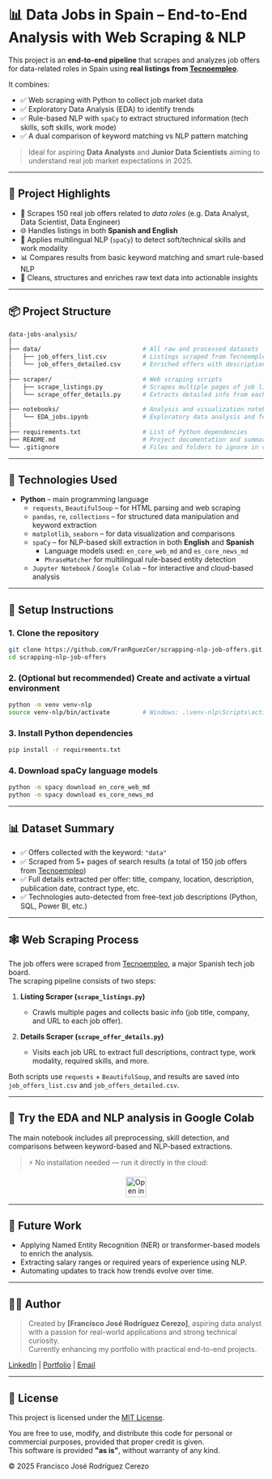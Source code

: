 # 📊 Data Jobs in Spain – End-to-End Analysis with Web Scraping & NLP

This project is an **end-to-end pipeline** that scrapes and analyzes job offers for data-related roles in Spain using **real listings from [Tecnoempleo](https://www.tecnoempleo.com/)**.

It combines:
- ✅ Web scraping with Python to collect job market data
- ✅ Exploratory Data Analysis (EDA) to identify trends
- ✅ Rule-based NLP with `spaCy` to extract structured information (tech skills, soft skills, work mode)
- ✅ A dual comparison of keyword matching vs NLP pattern matching

> Ideal for aspiring **Data Analysts** and **Junior Data Scientists** aiming to understand real job market expectations in 2025.

---

## 🚀 Project Highlights

- 🔎 Scrapes 150 real job offers related to *data roles* (e.g. Data Analyst, Data Scientist, Data Engineer)
- 🌐 Handles listings in both **Spanish and English**
- 🧠 Applies multilingual NLP (`spaCy`) to detect soft/technical skills and work modality
- 📊 Compares results from basic keyword matching and smart rule-based NLP
- 🧼 Cleans, structures and enriches raw text data into actionable insights

---

## 📦 Project Structure

```bash
data-jobs-analysis/
│
├── data/                            # All raw and processed datasets
│   ├── job_offers_list.csv          # Listings scraped from Tecnoempleo (title, company, URL)
│   └── job_offers_detailed.csv      # Enriched offers with descriptions, metadata, tech tags
│
├── scraper/                         # Web scraping scripts
│   ├── scrape_listings.py           # Scrapes multiple pages of job listings
│   └── scrape_offer_details.py      # Extracts detailed info from each job URL
│
├── notebooks/                       # Analysis and visualization notebooks
│   └── EDA_jobs.ipynb               # Exploratory data analysis and feature engineering
│
├── requirements.txt                 # List of Python dependencies
├── README.md                        # Project documentation and summary
└── .gitignore                       # Files and folders to ignore in version control
```

---

## 🧰 Technologies Used

- **Python** – main programming language
  - `requests`, `BeautifulSoup` – for HTML parsing and web scraping
  - `pandas`, `re`, `collections` – for structured data manipulation and keyword extraction
  - `matplotlib`, `seaborn` – for data visualization and comparisons
  - `spaCy` – for NLP-based skill extraction in both **English** and **Spanish**
    - Language models used: `en_core_web_md` and `es_core_news_md`
    - `PhraseMatcher` for multilingual rule-based entity detection
  - `Jupyter Notebook` / `Google Colab` – for interactive and cloud-based analysis

---

## 🔧 Setup Instructions

### 1. Clone the repository
```bash
git clone https://github.com/FranRguezCer/scrapping-nlp-job-offers.git
cd scrapping-nlp-job-offers
```

### 2. (Optional but recommended) Create and activate a virtual environment
```bash
python -m venv venv-nlp
source venv-nlp/bin/activate         # Windows: .\venv-nlp\Scripts\activate
```

### 3. Install Python dependencies
```bash
pip install -r requirements.txt
```

### 4. Download spaCy language models
```bash
python -m spacy download en_core_web_md
python -m spacy download es_core_news_md
```

---

## 📊 Dataset Summary

- ✅ Offers collected with the keyword: `"data"`
- ✅ Scraped from 5+ pages of search results (a total of 150 job offers from [Tecnoempleo](tecnoempleo.com))
- ✅ Full details extracted per offer: title, company, location, description, publication date, contract type, etc.
- ✅ Technologies auto-detected from free-text job descriptions (Python, SQL, Power BI, etc.)

---

## 🕸️ Web Scraping Process

The job offers were scraped from [Tecnoempleo](https://www.tecnoempleo.com/), a major Spanish tech job board.  
The scraping pipeline consists of two steps:

1. **Listing Scraper (`scrape_listings.py`)**  
   - Crawls multiple pages and collects basic info (job title, company, and URL to each job offer).

2. **Details Scraper (`scrape_offer_details.py`)**  
   - Visits each job URL to extract full descriptions, contract type, work modality, required skills, and more.

Both scripts use `requests` + `BeautifulSoup`, and results are saved into `job_offers_list.csv` and `job_offers_detailed.csv`.

---

## 📓 Try the EDA and NLP analysis in Google Colab

The main notebook includes all preprocessing, skill detection, and comparisons between keyword-based and NLP-based extractions.

> ⚡ No installation needed — run it directly in the cloud:

<div align="center">
  <a href="https://colab.research.google.com/github/FranRguezCer/scrapping-nlp-job-offers/blob/main/notebooks/EDA_jobs.ipynb" target="_blank">
    <img src="https://colab.research.google.com/assets/colab-badge.svg" alt="Open in Colab" style="height: 40px;">
  </a>
</div>


---

## 🧠 Future Work

- Applying Named Entity Recognition (NER) or transformer-based models to enrich the analysis.
- Extracting salary ranges or required years of experience using NLP.
- Automating updates to track how trends evolve over time.

---

## 👨‍💻 Author

> Created by **[Francisco José Rodríguez Cerezo]**, aspiring data analyst with a passion for real-world applications and strong technical curiosity.  
> Currently enhancing my portfolio with practical end-to-end projects.

[LinkedIn](https://linkedin.com/in/franciscojoserodriguezcerezo) | [Portfolio](https://franrguezcer.github.io/portfolio/) | [Email](mailto:fjrguezcerezo@gmail.com)

---

## 📝 License

This project is licensed under the [MIT License](LICENSE).

You are free to use, modify, and distribute this code for personal or commercial purposes, provided that proper credit is given.  
This software is provided **"as is"**, without warranty of any kind.

© 2025 Francisco José Rodríguez Cerezo

